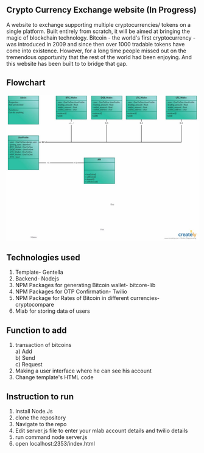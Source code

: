 ## Crypto Currency Exchange website (In Progress)
A website to exchange supporting multiple cryptocurrencies/ tokens on a single platform. Built entirely from scratch, it will be aimed at bringing the magic of blockchain technology. Bitcoin - the world's first cryptocurrency - was introduced in 2009 and since then over 1000 tradable tokens have come into existence. However, for a long time people missed out on the tremendous opportunity that the rest of the world had been enjoying. And this website has been built to to bridge that gap.
## Flowchart
![alt text](https://github.com/Bornfromashes/Aissms_Hackathon/blob/master/Bitcoin_Wallet/static/images/flow.jpg "Logo Title Text 1")
## Technologies used
1. Template- Gentella
2. Backend- Nodejs
3. NPM Packages for generating Bitcoin wallet- bitcore-lib
4. NPM Packages for OTP Confirmation- Twilio
5. NPM Package for Rates of Bitcoin in different currencies- cryptocompare
6. Mlab for storing data of users

## Function to add
1. transaction of bitcoins <br> a) Add <br> b) Send <br> c) Request
2. Making a user interface where he can see his account
3. Change template's HTML code

## Instruction to run
1. Install Node.Js
2. clone the repository 
3. Navigate to the repo
4. Edit server.js file to enter your mlab account details and twilio details
5. run command node server.js
6. open localhost:2353/index.html
